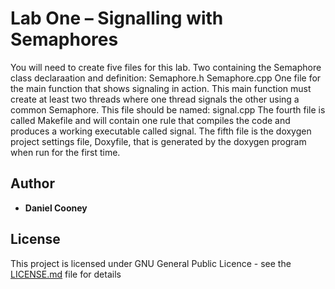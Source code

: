 # Lab One – Signalling with Semaphores

You will need to create five files for this lab. Two containing the Semaphore class declaraation and definition: Semaphore.h Semaphore.cpp One file for the main function that shows signaling in action.  This main function must create at least two threads where one thread signals the other using a common Semaphore.  This file should be named: signal.cpp The fourth file is called Makefile and will contain one rule that compiles the code and produces a working executable called signal. The fifth file is the doxygen project settings file, Doxyfile, that is generated by the doxygen program when run for the first time.



## Author

* **Daniel Cooney**
## License

This project is licensed under GNU General Public Licence - see the [LICENSE.md](LICENSE.md) file for details

